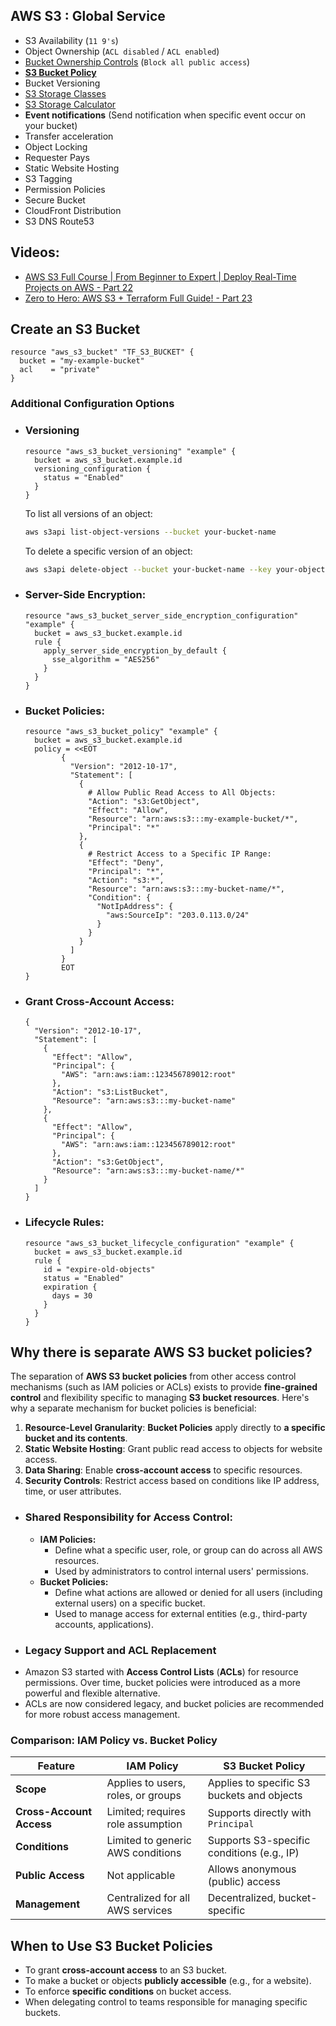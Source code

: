 ## AWS S3 : Global Service
- S3 Availability (`11 9's`)
- Object Ownership (`ACL disabled` / `ACL enabled`)
- [Bucket Ownership Controls](README-s3_bucket_ownership_controls.md) (`Block all public access`)
- **[S3 Bucket Policy](README-s3_bucket_policy.md)**
- Bucket Versioning
- [S3 Storage Classes](README-s3_storage_classes.md)
- [S3 Storage Calculator](README-s3_storage_calculator.md)
- **Event notifications** (Send notification when specific event occur on your bucket)
- Transfer acceleration
- Object Locking
- Requester Pays
- Static Website Hosting
- S3 Tagging
- Permission Policies
- Secure Bucket
- CloudFront Distribution
- S3 DNS Route53


## Videos:
- [AWS S3 Full Course | From Beginner to Expert | Deploy Real-Time Projects on AWS - Part 22](https://www.youtube.com/watch?v=A2N9OIun9dU&list=PL7iMyoQPMtAPVSnMZOpptxGoPqwK1piC6&index=22)
- [Zero to Hero: AWS S3 + Terraform Full Guide! - Part 23](https://www.youtube.com/watch?v=v_7Vzh4oGhk&list=PL7iMyoQPMtAPVSnMZOpptxGoPqwK1piC6&index=23)


## Create an S3 Bucket
````hcl
resource "aws_s3_bucket" "TF_S3_BUCKET" {
  bucket = "my-example-bucket"
  acl    = "private"
}
````

### Additional Configuration Options
- ### Versioning
    ````hcl
    resource "aws_s3_bucket_versioning" "example" {
      bucket = aws_s3_bucket.example.id
      versioning_configuration {
        status = "Enabled"
      }
    }
    ````
    To list all versions of an object:
    ````bash
    aws s3api list-object-versions --bucket your-bucket-name
    ````
    To delete a specific version of an object:
    ````bash
    aws s3api delete-object --bucket your-bucket-name --key your-object-key --version-id version-id
    ````
  
- ### Server-Side Encryption:
    ````hcl
    resource "aws_s3_bucket_server_side_encryption_configuration" "example" {
      bucket = aws_s3_bucket.example.id
      rule {
        apply_server_side_encryption_by_default {
          sse_algorithm = "AES256"
        }
      }
    }
    ````
- ### Bucket Policies:
  ````hcl
  resource "aws_s3_bucket_policy" "example" {
    bucket = aws_s3_bucket.example.id
    policy = <<EOT
          {
            "Version": "2012-10-17",
            "Statement": [
              {
                # Allow Public Read Access to All Objects:
                "Action": "s3:GetObject",
                "Effect": "Allow",
                "Resource": "arn:aws:s3:::my-example-bucket/*",
                "Principal": "*"
              },
              {
                # Restrict Access to a Specific IP Range:
                "Effect": "Deny",
                "Principal": "*",
                "Action": "s3:*",
                "Resource": "arn:aws:s3:::my-bucket-name/*",
                "Condition": {
                  "NotIpAddress": {
                    "aws:SourceIp": "203.0.113.0/24"
                  }
                }
              }
            ]
          }
          EOT
  }
  ````

- ### Grant Cross-Account Access:
    ````
    {
      "Version": "2012-10-17",
      "Statement": [
        {
          "Effect": "Allow",
          "Principal": {
            "AWS": "arn:aws:iam::123456789012:root"
          },
          "Action": "s3:ListBucket",
          "Resource": "arn:aws:s3:::my-bucket-name"
        },
        {
          "Effect": "Allow",
          "Principal": {
            "AWS": "arn:aws:iam::123456789012:root"
          },
          "Action": "s3:GetObject",
          "Resource": "arn:aws:s3:::my-bucket-name/*"
        }
      ]
    }
    ````


- ### Lifecycle Rules:
    ````hcl
    resource "aws_s3_bucket_lifecycle_configuration" "example" {
      bucket = aws_s3_bucket.example.id
      rule {
        id = "expire-old-objects"
        status = "Enabled"
        expiration {
          days = 30
        }
      }
    }
    ````

## Why there is separate AWS S3 bucket policies?
The separation of **AWS S3 bucket policies** from other access control mechanisms (such as IAM policies or ACLs) exists to provide **fine-grained control** and flexibility specific to managing **S3 bucket resources**. Here's why a separate mechanism for bucket policies is beneficial:
1. **Resource-Level Granularity**: **Bucket Policies** apply directly to **a specific bucket and its contents**.
2. **Static Website Hosting**: Grant public read access to objects for website access.
3. **Data Sharing**: Enable **cross-account access** to specific resources.
4. **Security Controls**: Restrict access based on conditions like IP address, time, or user attributes.
- ### Shared Responsibility for Access Control:
  - **IAM Policies:**
    - Define what a specific user, role, or group can do across all AWS resources.
    - Used by administrators to control internal users' permissions.
  - **Bucket Policies:**
    - Define what actions are allowed or denied for all users (including external users) on a specific bucket.
    - Used to manage access for external entities (e.g., third-party accounts, applications).
- ### Legacy Support and ACL Replacement
- Amazon S3 started with **Access Control Lists** (**ACLs**) for resource permissions. Over time, bucket policies were introduced as a more powerful and flexible alternative.
- ACLs are now considered legacy, and bucket policies are recommended for more robust access management.

### Comparison: IAM Policy vs. Bucket Policy
| **Feature**             | **IAM Policy**                               | **S3 Bucket Policy**                          |
|-------------------------|---------------------------------------------|---------------------------------------------|
| **Scope**               | Applies to users, roles, or groups          | Applies to specific S3 buckets and objects  |
| **Cross-Account Access**| Limited; requires role assumption           | Supports directly with `Principal`          |
| **Conditions**          | Limited to generic AWS conditions           | Supports S3-specific conditions (e.g., IP)  |
| **Public Access**       | Not applicable                              | Allows anonymous (public) access           |
| **Management**          | Centralized for all AWS services            | Decentralized, bucket-specific              |

## When to Use S3 Bucket Policies
- To grant **cross-account access** to an S3 bucket.
-  To make a bucket or objects **publicly accessible** (e.g., for a website).
-  To enforce **specific conditions** on bucket access.
-  When delegating control to teams responsible for managing specific buckets.

